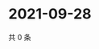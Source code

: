 # 2021-09-28

共 0 条

<!-- BEGIN WEIBO -->
<!-- 最后更新时间 Tue Sep 28 2021 10:26:18 GMT+0800 (China Standard Time) -->

<!-- END WEIBO -->
